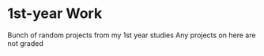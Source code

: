 # 1st-year Work
Bunch of random projects from my 1st year studies
Any projects on here are not graded
